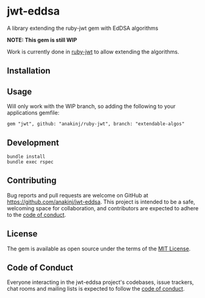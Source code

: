 # jwt-eddsa

A library extending the ruby-jwt gem with EdDSA algorithms

**NOTE: This gem is still WIP**

Work is currently done in [ruby-jwt](https://github.com/jwt/ruby-jwt/pull/607) to allow extending the algorithms.

## Installation

## Usage

Will only work with the WIP branch, so adding the following to your applications gemfile:
```
gem "jwt", github: "anakinj/ruby-jwt", branch: "extendable-algos"
```

## Development

```
bundle install
bundle exec rspec
```

## Contributing

Bug reports and pull requests are welcome on GitHub at https://github.com/anakinj/jwt-eddsa. This project is intended to be a safe, welcoming space for collaboration, and contributors are expected to adhere to the [code of conduct](https://github.com/anakinj/jwt-eddsa/blob/master/CODE_OF_CONDUCT.md).

## License

The gem is available as open source under the terms of the [MIT License](https://opensource.org/licenses/MIT).

## Code of Conduct

Everyone interacting in the jwt-eddsa project's codebases, issue trackers, chat rooms and mailing lists is expected to follow the [code of conduct](https://github.com/[USERNAME]/jwt-eddsa/blob/master/CODE_OF_CONDUCT.md).
